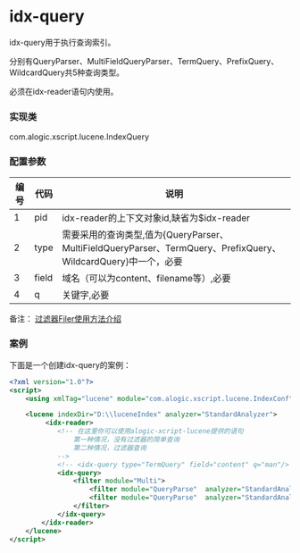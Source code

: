 idx-query
========

idx-query用于执行查询索引。

分别有QueryParser、MultiFieldQueryParser、TermQuery、PrefixQuery、WildcardQuery共5种查询类型。

必须在idx-reader语句内使用。


### 实现类

com.alogic.xscript.lucene.IndexQuery


### 配置参数

| 编号 | 代码 | 说明 |
| ---- | ---- | ---- |
| 1 | pid | idx-reader的上下文对象id,缺省为$idx-reader | 
| 2 | type | 需要采用的查询类型,值为{QueryParser、MultiFieldQueryParser、TermQuery、PrefixQuery、WildcardQuery}中一个，必要 | 
| 3 | field | 域名（可以为content、filename等）,必要| 
| 4 | q | 关键字,必要 | 

备注：
[过滤器Filer使用方法介绍](filters/Filter.md)

### 案例

下面是一个创建idx-query的案例：

```xml
<?xml version="1.0"?>
<script>
    <using xmlTag="lucene" module="com.alogic.xscript.lucene.IndexConf"/>

    <lucene indexDir="D:\\luceneIndex" analyzer="StandardAnalyzer">
    	 <idx-reader>
	        <!-- 在这里你可以使用alogic-xcript-lucene提供的语句
	        	第一种情况，没有过滤器的简单查询
	        	第二种情况，过滤器查询
	        -->
       		<!-- <idx-query type="TermQuery" field="content" q="man"/> -->
        	<idx-query>
        		<filter module="Multi">
        			<filter module="QueryParse"  analyzer="StandardAnalyzer" occur="MUST" field="content" q="woman"/>
        			<filter module="QueryParse"  analyzer="StandardAnalyzer" occur="MUST_NOT" field="content" q="man"/>
        		</filter>
        	</idx-query>
        </idx-reader>
    </lucene>
</script>
```

